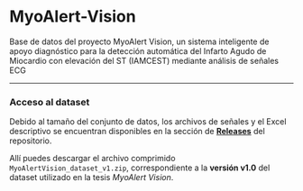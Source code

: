 # MyoAlert-Vision
Base de datos del proyecto MyoAlert Vision, un sistema inteligente de apoyo diagnóstico para la detección automática del Infarto Agudo de Miocardio con elevación del ST (IAMCEST) mediante análisis de señales ECG











---

###  Acceso al dataset
Debido al tamaño del conjunto de datos, los archivos de señales y el Excel descriptivo se encuentran disponibles en la sección de **[Releases](https://github.com/alejaceron/MyoAlert-Vision/releases)** del repositorio.

Allí puedes descargar el archivo comprimido `MyoAlertVision_dataset_v1.zip`, correspondiente a la **versión v1.0** del dataset utilizado en la tesis *MyoAlert Vision*.
